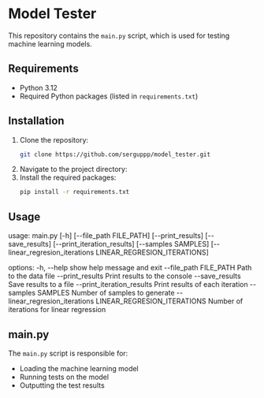 # Model Tester

This repository contains the `main.py` script, which is used for testing machine learning models.

## Requirements

- Python 3.12
- Required Python packages (listed in `requirements.txt`)

## Installation

1. Clone the repository:
    ```sh
    git clone https://github.com/serguppp/model_tester.git
    ```
2. Navigate to the project directory:
3. Install the required packages:
    ```sh
    pip install -r requirements.txt
    ```

## Usage

usage: main.py [-h] [--file_path FILE_PATH] [--print_results] [--save_results] [--print_iteration_results] [--samples SAMPLES] [--linear_regresion_iterations LINEAR_REGRESION_ITERATIONS]

options:
  -h, --help            show help message and exit
  --file_path FILE_PATH
                        Path to the data file
  --print_results       Print results to the console
  --save_results        Save results to a file
  --print_iteration_results
                        Print results of each iteration
  --samples SAMPLES     Number of samples to generate
  --linear_regresion_iterations LINEAR_REGRESION_ITERATIONS
                        Number of iterations for linear regression

## main.py

The `main.py` script is responsible for:

- Loading the machine learning model
- Running tests on the model
- Outputting the test results

